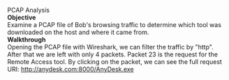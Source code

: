 PCAP Analysis\
**Objective**\
Examine a PCAP file of Bob's browsing traffic to determine which tool was downloaded on the host and where it came from.\
**Walkthrough**\
Opening the PCAP file with Wireshark, we can filter the traffic by "http". After that we are left with only 4 packets. Packet 23 is the request for the Remote Access tool. By clicking on the packet, we can see the full request URI: http://anydesk.com:8000/AnyDesk.exe

